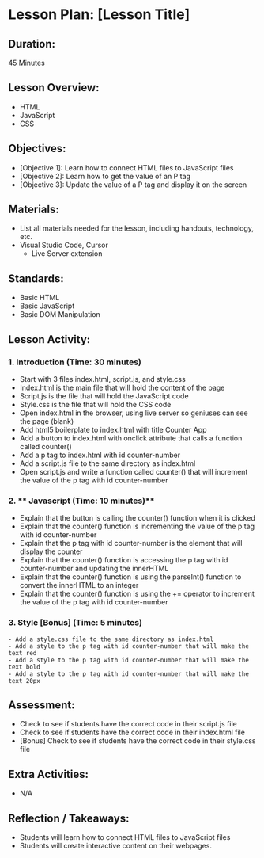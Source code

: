 # Lesson Plan: [Lesson Title]

## **Duration:**
45 Minutes

## **Lesson Overview:**
- HTML
- JavaScript
- CSS



## **Objectives:**
- [Objective 1]: Learn how to connect HTML files to JavaScript files
- [Objective 2]: Learn how to get the value of an P tag
- [Objective 3]: Update the value of a P tag and display it on the screen

## **Materials:**
- List all materials needed for the lesson, including handouts, technology, etc.
- Visual Studio Code, Cursor
    - Live Server extension

## **Standards:**
- Basic HTML
- Basic JavaScript
- Basic DOM Manipulation

## **Lesson Activity:**

### 1. **Introduction (Time: 30 minutes)**
   - Start with 3 files index.html, script.js, and style.css
   - Index.html is the main file that will hold the content of the page
   - Script.js is the file that will hold the JavaScript code
   - Style.css is the file that will hold the CSS code
   - Open index.html in the browser, using live server so geniuses can see the page (blank)
   - Add html5 boilerplate to index.html with title Counter App
   - Add a button to index.html with onclick attribute that calls a function called counter()
   - Add a p tag to index.html with id counter-number
   - Add a script.js file to the same directory as index.html
   - Open script.js and write a function called counter() that will increment the value of the p tag with id counter-number

### 2. ** Javascript (Time: 10 minutes)**
   - Explain that the button is calling the counter() function when it is clicked
   - Explain that the counter() function is incrementing the value of the p tag with id counter-number
   - Explain that the p tag with id counter-number is the element that will display the counter
   - Explain that the counter() function is accessing the p tag with id counter-number and updating the innerHTML
   - Explain that the counter() function is using the parseInt() function to convert the innerHTML to an integer
   - Explain that the counter() function is using the += operator to increment the value of the p tag with id counter-number

### 3. **Style [Bonus] (Time: 5 minutes)**
    - Add a style.css file to the same directory as index.html
    - Add a style to the p tag with id counter-number that will make the text red
    - Add a style to the p tag with id counter-number that will make the text bold
    - Add a style to the p tag with id counter-number that will make the text 20px

## **Assessment:**
- Check to see if students have the correct code in their script.js file
- Check to see if students have the correct code in their index.html file
- [Bonus] Check to see if students have the correct code in their style.css file 

## **Extra Activities:**
- N/A

## **Reflection / Takeaways:**
- Students will learn how to connect HTML files to JavaScript files
- Students will create interactive content on their webpages. 
